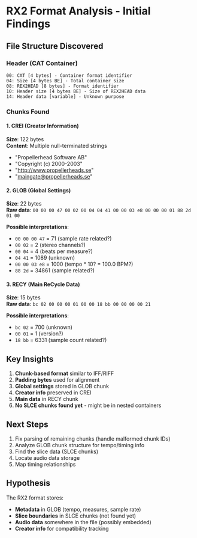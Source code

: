 # RX2 Format Analysis - Initial Findings

## File Structure Discovered

### Header (CAT Container)
```
00: CAT [4 bytes] - Container format identifier  
04: Size [4 bytes BE] - Total container size
08: REX2HEAD [8 bytes] - Format identifier
10: Header size [4 bytes BE] - Size of REX2HEAD data  
14: Header data [variable] - Unknown purpose
```

### Chunks Found

#### 1. CREI (Creator Information)
**Size**: 122 bytes  
**Content**: Multiple null-terminated strings
- "Propellerhead Software AB"
- "Copyright (c) 2000-2003" 
- "http://www.propellerheads.se"
- "maingate@propellerheads.se"

#### 2. GLOB (Global Settings) 
**Size**: 22 bytes  
**Raw data**: `00 00 00 47 00 02 00 04 04 41 00 00 03 e8 00 00 00 01 88 2d 01 00`

**Possible interpretations**:
- `00 00 00 47` = 71 (sample rate related?)
- `00 02` = 2 (stereo channels?)
- `00 04` = 4 (beats per measure?)
- `04 41` = 1089 (unknown)
- `00 00 03 e8` = 1000 (tempo * 10? = 100.0 BPM?)
- `88 2d` = 34861 (sample related?)

#### 3. RECY (Main ReCycle Data)
**Size**: 15 bytes  
**Raw data**: `bc 02 00 00 00 01 00 00 18 bb 00 00 00 00 21`

**Possible interpretations**:
- `bc 02` = 700 (unknown)
- `00 01` = 1 (version?)
- `18 bb` = 6331 (sample count related?)

## Key Insights

1. **Chunk-based format** similar to IFF/RIFF
2. **Padding bytes** used for alignment
3. **Global settings** stored in GLOB chunk
4. **Creator info** preserved in CREI
5. **Main data** in RECY chunk
6. **No SLCE chunks found yet** - might be in nested containers

## Next Steps

1. Fix parsing of remaining chunks (handle malformed chunk IDs)
2. Analyze GLOB chunk structure for tempo/timing info
3. Find the slice data (SLCE chunks)
4. Locate audio data storage
5. Map timing relationships

## Hypothesis

The RX2 format stores:
- **Metadata** in GLOB (tempo, measures, sample rate)
- **Slice boundaries** in SLCE chunks (not found yet)
- **Audio data** somewhere in the file (possibly embedded)
- **Creator info** for compatibility tracking